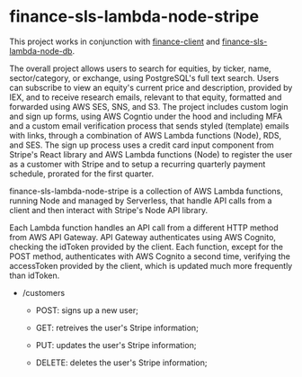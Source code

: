 # finance-sls-lambda-node-stripe

This project works in conjunction with [finance-client]() and [finance-sls-lambda-node-db](https://github.com/twils0/finance-sls-lambda-node-db).

The overall project allows users to search for equities, by ticker, name, sector/category, or exchange, using PostgreSQL's full text search. Users can subscribe to view an equity's current price and description, provided by IEX, and to receive research emails, relevant to that equity, formatted and forwarded using AWS SES, SNS, and S3. The project includes custom login and sign up forms, using AWS Cogntio under the hood and including MFA and a custom email verification process that sends styled (template) emails with links, through a combination of AWS Lambda functions (Node), RDS, and SES. The sign up process uses a credit card input component from Stripe's React library and AWS Lambda functions (Node) to register the user as a customer with Stripe and to setup a recurring quarterly payment schedule, prorated for the first quarter.

finance-sls-lambda-node-stripe is a collection of AWS Lambda functions, running Node and managed by Serverless, that handle API calls from a client and then interact with Stripe's Node API library.

Each Lambda function handles an API call from a different HTTP method from AWS API Gateway. API Gateway authenticates using AWS Cognito, checking the idToken provided by the client. Each function, except for the POST method, authenticates with AWS Cognito a second time, verifying the accessToken provided by the client, which is updated much more frequently than idToken.

- /customers

  - POST: signs up a new user;

  - GET: retreives the user's Stripe information;

  - PUT: updates the user's Stripe information;

  - DELETE: deletes the user's Stripe information;
